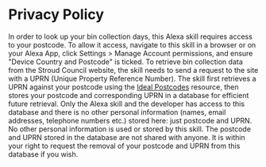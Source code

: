 # Privacy Policy
In order to look up your bin collection days, this Alexa skill requires access to your postcode. 
To allow it access, navigate to this skill in a browser or on your Alexa App, click Settings > Manage Account permissions, and ensure "Device Country and Postcode" is ticked.
To retrieve bin collection data from the Stroud Council website, the skill needs to send a request to the site with a UPRN (Unique Property Reference Number). The skill first retrieves a UPRN against your postcode using the [Ideal Postcodes](https://ideal-postcodes.co.uk/) resource, then stores your postcode and corresponding UPRN in a database for efficient future retrieval. Only the Alexa skill and the developer has access to this database and there is no other personal information (names, email addresses, telephone numbers etc.) stored here: just postcode and UPRN.
No other personal information is used or stored by this skill.
The postcode and UPRN stored in the database are not shared with anyone.
It is within your right to request the removal of your postcode and UPRN from this database if you wish.
